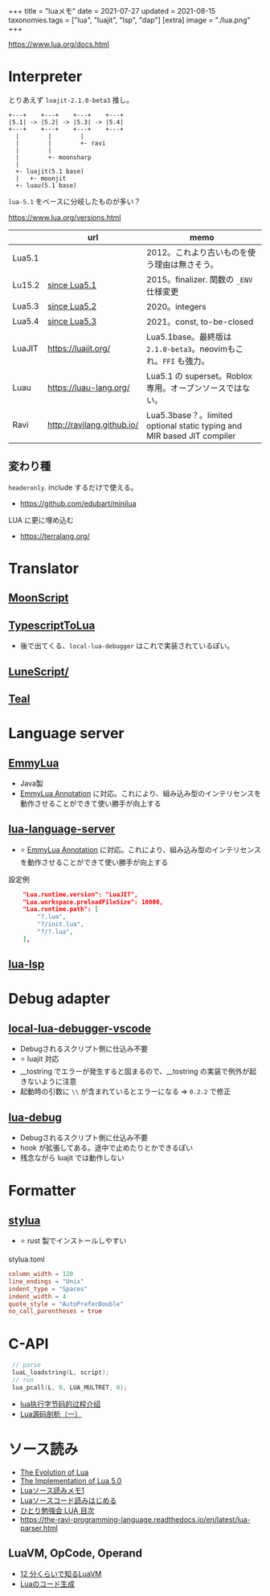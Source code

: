 +++
title = "luaメモ"
date = 2021-07-27
updated = 2021-08-15
taxonomies.tags = ["lua", "luajit", "lsp", "dap"]
[extra]
image = "./lua.png"
+++

<https://www.lua.org/docs.html>

# Interpreter

とりあえず `luajit-2.1.0-beta3` 推し。

```
+---+    +---+    +---+    +---+
|5.1| -> |5.2| -> |5.3| -> |5.4|
+---+    +---+    +---+    +---+
  |        |        |
  |        |        +- ravi
  |        |
  |        +- moonsharp
  |
  +- luajit(5.1 base)
  |   +- moonjit
  +- luau(5.1 base)
```

`lua-5.1` をベースに分岐したものが多い？

<https://www.lua.org/versions.html>

|        | url                                                                | memo                                                                    |
|--------|--------------------------------------------------------------------|-------------------------------------------------------------------------|
| Lua5.1 |                                                                    | 2012。これより古いものを使う理由は無さそう。                            |
| Lu15.2 | [since Lua5.1](https://www.lua.org/manual/5.2/readme.html#changes) | 2015。finalizer. 関数の `_ENV` 仕様変更                                 |
| Lua5.3 | [since Lua5.2](https://www.lua.org/manual/5.3/readme.html#changes) | 2020。integers                                                          |
| Lua5.4 | [since Lua5.3](https://www.lua.org/manual/5.4/readme.html#changes) | 2021。const, to-be-closed                                               |
| LuaJIT | <https://luajit.org/>                                              | Lua5.1base。最終版は `2.1.0-beta3`。neovimもこれ。`FFI` も強力。        |
| Luau   | <https://luau-lang.org/>                                           | Lua5.1 の superset。Roblox専用。オープンソースではない。                |
| Ravi   | <http://ravilang.github.io/>                                       | Lua5.3base？。limited optional static typing and MIR based JIT compiler |

## 変わり種

`headeronly`. include するだけで使える。

* <https://github.com/edubart/minilua>

LUA に更に埋め込む

* <https://terralang.org/>

# Translator

## [MoonScript](https://moonscript.org/)
## [TypescriptToLua](https://typescripttolua.github.io/)

* 後で出てくる、`local-lua-debugger` はこれで実装されているぽい。

## [LuneScript/](https://ifritjp.github.io/documents/lunescript/)

## [Teal](https://github.com/teal-language/tl)

# Language server

## [EmmyLua](https://github.com/EmmyLua/EmmyLua-LanguageServer)

* Java製
* [EmmyLua Annotation](https://emmylua.github.io/annotation.html) に対応。これにより、組み込み型のインテリセンスを動作させることができて使い勝手が向上する

## [lua-language-server](https://github.com/sumneko/lua-language-server)

* ⭐ [EmmyLua Annotation](https://emmylua.github.io/annotation.html) に対応。これにより、組み込み型のインテリセンスを動作させることができて使い勝手が向上する

設定例

```json
    "Lua.runtime.version": "LuaJIT",
    "Lua.workspace.preloadFileSize": 10000,
    "Lua.runtime.path": [
        "?.lua",
        "?/init.lua",
        "?/?.lua",
    ],
```

## [lua-lsp](https://github.com/Alloyed/lua-lsp)

# Debug adapter


## [local-lua-debugger-vscode](https://github.com/tomblind/local-lua-debugger-vscode)

* Debugされるスクリプト側に仕込み不要
* ⭐ luajit 対応
* __tostring でエラーが発生すると固まるので、__tostring の実装で例外が起きないように注意
* 起動時の引数に `\\` が含まれているとエラーになる => `0.2.2` で修正

## [lua-debug](https://github.com/actboy168/lua-debug)

* Debugされるスクリプト側に仕込み不要
* hook が拡張してある。途中で止めたりとかできるぽい
* 残念ながら luajit では動作しない

# Formatter

## [stylua](https://github.com/johnnymorganz/stylua)

* ⭐ rust 製でインストールしやすい

stylua.toml
```toml
column_width = 120
line_endings = "Unix"
indent_type = "Spaces"
indent_width = 4
quote_style = "AutoPreferDouble"
no_call_parentheses = true
```

# C-API

```c
 // parse
 luaL_loadstring(L, script);
 // run
 lua_pcall(L, 0, LUA_MULTRET, 0);
```

* [lua执行字节码的过程介绍](https://www.cnblogs.com/zxh1210603696/p/4479945.html)
* [Lua源码剖析（一）](http://airtrack.me/posts/2012/07/19/Lua%E6%BA%90%E7%A0%81%E5%89%96%E6%9E%90%EF%BC%88%E4%B8%80%EF%BC%89/)

# ソース読み

* [The Evolution of Lua](https://www.cs.tufts.edu/comp/250RTS/archive/roberto-ierusalimschy/lua-hopl-iii.pdf)
* [The Implementation of Lua 5.0](http://www.lua.org/doc/jucs05.pdf)
* [Luaソース読みメモ1](https://sites.google.com/site/aotokage52/home/lua/luasosu-dumimemo1)
* [Luaソースコード読みはじめる](https://blog.masu-mi.me/post/2013/08/31/practice_lua/)
* [ひとり勉強会 LUA 目次](https://hzkr.hatenablog.com/entries/1900/01/03)
* <https://the-ravi-programming-language.readthedocs.io/en/latest/lua-parser.html>

## LuaVM, OpCode, Operand
* [12 分くらいで知るLuaVM](https://www.slideshare.net/Isoparametric/12-luavm)
* [Luaのコード生成](https://sites.google.com/site/safxdev/lua_codegen)

